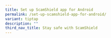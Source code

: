 ```yaml
---
title: Set up ScamShield app for Android
permalink: /set-up-scamshield-app-for-android/
variant: tiptap
description: ""
third_nav_title: Stay safe with ScamShield
---
```

<p></p>